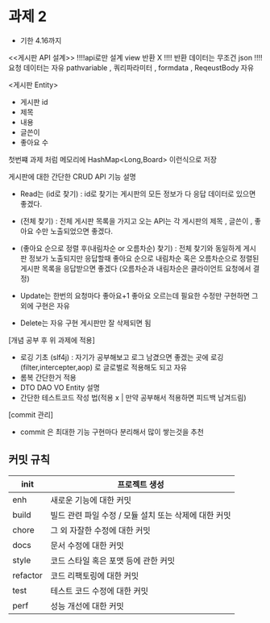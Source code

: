 # 과제 2
- 기한 4.16까지

<<게시판 API 설계>>
!!!!api로만 설계 view 반환 X
!!!! 반환 데이터는 무조건 json
!!!! 요청 데이터는 자유 pathvariable , 쿼리파라미터 , formdata , ReqeustBody 자유


<게시판 Entity>
- 게시판 id
- 제목
- 내용
- 글쓴이
- 좋아요 수

첫번쨰 과제 처럼 메모리에 HashMap<Long,Board> 이런식으로 저장

게시판에 대한 간단한 CRUD API 기능 설명

- Read는 
(id로 찾기)
: id로 찾기는 게시판의 모든 정보가 다 응답 데이터로 있으면 좋겠다.

- (전체 찾기)
: 전체 게시판 목록을 가지고 오는 API는 각 게시판의 제목 , 글쓴이 , 좋아요 수만 노출되었으면 좋겠다.
  
- (좋아요 순으로 정렬 후(내림차순 or 오름차순) 찾기)
: 전체 찾기와 동일하게 게시판 정보가 노출되지만 응답할때 좋아요 순으로 내림차순 혹은 오름차순으로
정렬된 게시판 목록을 응답받으면 좋겠다 (오름차순과 내림차순은 클라이언트 요청에서 결정)

- Update는 
한번의 요청마다 좋아요+1
좋아요 오르는데 필요한 수정만 구현하면 그 외에 구현은 자유

- Delete는 자유 구현 게시판만 잘 삭제되면 됨


[개념 공부 후 위 과제에 적용]
- 로깅 기초 (slf4j) : 자기가 공부해보고 로그 남겼으면 좋겠는 곳에 로깅 
(filter,intercepter,aop) 로 글로벌로 적용해도 되고 자유
- 롬복 간단한거 적용
- DTO DAO VO Entity 설명
- 간단한 테스트코드 작성 법(적용 x | 만약 공부해서 적용하면 피드백 남겨드림)


[commit 관리]

- commit 은 최대한 기능 구현마다 분리해서 많이 쌓는것을 추천
## 커밋 규칙

| init | 프로젝트 생성 |
| --- | --- |
| enh | 새로운 기능에 대한 커밋 |
| build | 빌드 관련 파일 수정 / 모듈 설치 또는 삭제에 대한 커밋 |
| chore | 그 외 자잘한 수정에 대한 커밋 |
| docs | 문서 수정에 대한 커밋 |
| style | 코드 스타일 혹은 포맷 등에 관한 커밋 |
| refactor | 코드 리팩토링에 대한 커밋 |
| test | 테스트 코드 수정에 대한 커밋 |
| perf | 성능 개선에 대한 커밋 |


